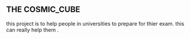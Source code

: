 ## THE COSMIC_CUBE
this project is to help people in universities to prepare for thier exam.
this can really help them .
